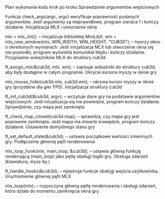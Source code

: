 



Plan wykonania kodu krok po kroku
Sprawdzenie argumentów wejściowych

Funkcja check_args(argc, argv) weryfikuje poprawność podanych argumentów.
Jeśli argumenty są nieprawidłowe, program zwraca 1 i kończy działanie.
Inicjalizacja MLX i utworzenie okna

mlx = mlx_init(); – inicjalizuje bibliotekę MiniLibX.
win = mlx_new_window(mlx, WIN_WIDTH, WIN_HEIGHT, "CUB3D"); – tworzy okno o określonych wymiarach.
Jeśli inicjalizacja MLX lub utworzenie okna się nie powiodło, program wyświetla komunikat błędu i kończy działanie.
Przypisanie wskaźników MLX do struktury cub3d

ft_assign_mlx(&cub3d, mlx, win); – zapisuje wskaźniki do struktury cub3d, aby były dostępne w całym programie.
Ukrycie kursora myszy w oknie gry

mlx_mouse_hide(cub3d.mlx, cub3d.win); – ukrywa kursor myszy w oknie gry (przydatne dla gier FPS).
Inicjalizacja struktury cub3d

ft_init_cub3d(&cub3d, argv); – wczytuje dane gry na podstawie argumentów wejściowych.
Jeśli inicjalizacja się nie powiedzie, program kończy działanie.
Sprawdzenie, czy mapa jest zamknięta

ft_check_map_closed(cub3d.map); – sprawdza, czy mapa gry jest poprawnie zamknięta.
Jeśli mapa ma otwarte krawędzie, program kończy działanie.
Ustawienie domyślnego stanu gry

ft_set_default_state(&cub3d); – ustawia początkowe wartości zmiennych gry.
Podłączenie głównej pętli renderowania

mlx_loop_hook(mlx, main_loop, &cub3d); – ustawia główną funkcję renderującą (main_loop) jako pętlę obsługi logiki gry.
Obsługa zdarzeń (klawiatura, mysz itp.)

ft_handle_hooks(&cub3d); – rejestruje funkcje obsługi wejścia użytkownika.
Uruchomienie głównej pętli MLX

mlx_loop(mlx); – rozpoczyna główną pętlę renderowania i obsługi zdarzeń, która działa do momentu zamknięcia okna gry.
